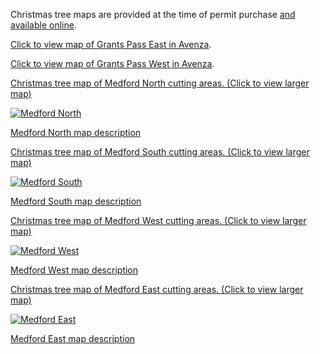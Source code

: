 Christmas tree maps are provided at the time of permit purchase [and available online](https://www.fs.usda.gov/detail/rogue-siskiyou/home/?cid=fseprd563908). 




[Click to view map of Grants Pass East in Avenza](https://www.avenzamaps.com/maps/850984/rogue-river-siskiyou-nf-grants-pass-east-christmas-tree-harvest-map).

[Click to view map of Grants Pass West in Avenza](https://www.avenzamaps.com/maps/850985/rogue-river-siskiyou-nf-grants-pass-west-christmas-tree-harvest-map).

[Christmas tree map of Medford North cutting areas. (Click to view larger map)](/assets/img/maps/medford-north.png)

[![Medford North](/assets/img/maps/medford-north-thumb.png)](/assets/img/maps/medford-north.png)

[Medford North map description](/christmas-trees/forests/rrs/maps/medford-north)

[Christmas tree map of Medford South cutting areas. (Click to view larger map)](/assets/img/maps/medford-south.png)

[![Medford South](/assets/img/maps/medford-south-thumb.png)](/assets/img/maps/medford-south.png)

[Medford South map description](/christmas-trees/forests/rrs/maps/medford-south)

[Christmas tree map of Medford West cutting areas. (Click to view larger map)](/assets/img/maps/medford-west.png)

[![Medford West](/assets/img/maps/medford-west-thumb.png)](/assets/img/maps/medford-west.png)

[Medford West map description](/christmas-trees/forests/rrs/maps/medford-west)

[Christmas tree map of Medford East cutting areas. (Click to view larger map)](/assets/img/maps/medford-east.png)

[![Medford East](/assets/img/maps/medford-east-thumb.png)](/assets/img/maps/medford-east.png)

[Medford East map description](/christmas-trees/forests/rrs/maps/medford-east)